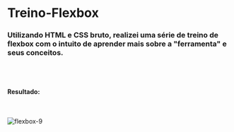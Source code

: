 # Treino-Flexbox

### Utilizando HTML e CSS bruto, realizei uma série de treino de flexbox com o intuito de aprender mais sobre a "ferramenta" e seus conceitos.
<br> <br>
#### Resultado:
<br>

![flexbox-9](https://user-images.githubusercontent.com/89090945/164736107-9b689c63-3652-4756-ac2b-74442a395547.jpeg)

